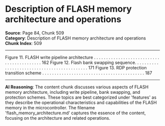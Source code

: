 # Description of FLASH memory architecture and operations

**Source**: Page 84, Chunk 509  
**Category**: Description of FLASH memory architecture and operations  
**Chunk Index**: 509

---

Figure 11. FLASH write pipeline architecture . . . . . . . . . . . . . . . . . . . . . . . . . . . . . . . . . . . . . . . . . . 162
Figure 12. Flash bank swapping sequence. . . . . . . . . . . . . . . . . . . . . . . . . . . . . . . . . . . . . . . . . . . . 171
Figure 13. RDP protection transition scheme . . . . . . . . . . . . . . . . . . . . . . . . . . . . . . . . . . . . . . . . . . 187

---

**AI Reasoning**: The content chunk discusses various aspects of FLASH memory architecture, including write pipeline, bank swapping, and protection schemes. These topics are best categorized under 'features' as they describe the operational characteristics and capabilities of the FLASH memory in the microcontroller. The filename 'flash_memory_architecture.md' captures the essence of the content, focusing on the architecture and related operations.
